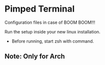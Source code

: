# Pimped Terminal
Configuration files in case of BOOM BOOM!!!

Run the setup inside your new linux installation. 
* Before running, start zsh with command.

## Note: Only for Arch
